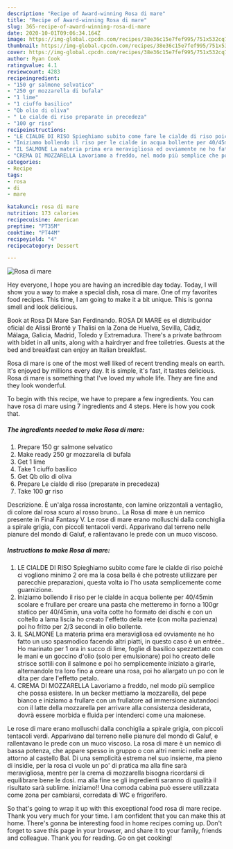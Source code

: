 ```yaml
---
description: "Recipe of Award-winning Rosa di mare"
title: "Recipe of Award-winning Rosa di mare"
slug: 365-recipe-of-award-winning-rosa-di-mare
date: 2020-10-01T09:06:34.164Z
image: https://img-global.cpcdn.com/recipes/38e36c15e7fef995/751x532cq70/rosa-di-mare-recipe-main-photo.jpg
thumbnail: https://img-global.cpcdn.com/recipes/38e36c15e7fef995/751x532cq70/rosa-di-mare-recipe-main-photo.jpg
cover: https://img-global.cpcdn.com/recipes/38e36c15e7fef995/751x532cq70/rosa-di-mare-recipe-main-photo.jpg
author: Ryan Cook
ratingvalue: 4.1
reviewcount: 4283
recipeingredient:
- "150 gr salmone selvatico"
- "250 gr mozzarella di bufala"
- "1 lime"
- "1 ciuffo basilico"
- "Qb olio di oliva"
- " Le cialde di riso preparate in precedeza"
- "100 gr riso"
recipeinstructions:
- "LE CIALDE DI RISO Spieghiamo subito come fare le cialde di riso poiché ci vogliono minimo 2 ore ma la cosa bella è che potreste utilizzare per parecchie preparazioni, questa volta io l&#39;ho usata semplicemente come guarnizione."
- "Iniziamo bollendo il riso per le cialde in acqua bollente per 40/45min scolare e frullare per creare una pasta che metteremo in forno a 100gr statico per 40/45min, una volta cotte ho formato dei dischi e con un coltello a lama liscia ho creato l&#39;effetto della rete (con molta pazienza) poi ho fritto per 2/3 secondi in olio bollente."
- "IL SALMONE La materia prima era meravigliosa ed ovviamente ne ho fatto un uso spasmodico facendo altri piatti, in questo caso è un entrée.. Ho marinato per 1 ora in succo di lime, foglie di basilico spezzettato con le mani e un goccino d&#39;olio (solo per emulsionare) poi ho creato delle strisce sottili con il salmone e poi ho semplicemente iniziato a girarle, alternandole tra loro fino a creare una rosa, poi ho allargato un po con le dita per dare l&#39;effetto petalo."
- "CREMA DI MOZZARELLA Lavoriamo a freddo, nel modo più semplice che possa esistere. In un becker mettiamo la mozzarella, del pepe bianco e iniziamo a frullare con un frullatore ad immersione aiutandoci con il latte della mozzarella per arrivare alla consistenza desiderata, dovrà essere morbida e fluida per intenderci come una maionese."
categories:
- Recipe
tags:
- rosa
- di
- mare

katakunci: rosa di mare 
nutrition: 173 calories
recipecuisine: American
preptime: "PT35M"
cooktime: "PT44M"
recipeyield: "4"
recipecategory: Dessert

---
```



![Rosa di mare](https://img-global.cpcdn.com/recipes/38e36c15e7fef995/751x532cq70/rosa-di-mare-recipe-main-photo.jpg)

Hey everyone, I hope you are having an incredible day today. Today, I will show you a way to make a special dish, rosa di mare. One of my favorites food recipes. This time, I am going to make it a bit unique. This is gonna smell and look delicious.

Book at Rosa Di Mare San Ferdinando. ROSA DI MARE es el distribuidor oficial de Alissi Brontë y Thalisi en la Zona de Huelva, Sevilla, Cádiz, Málaga, Galicia, Madrid, Toledo y Extremadura. There&#39;s a private bathroom with bidet in all units, along with a hairdryer and free toiletries. Guests at the bed and breakfast can enjoy an Italian breakfast.

Rosa di mare is one of the most well liked of recent trending meals on earth. It's enjoyed by millions every day. It is simple, it's fast, it tastes delicious. Rosa di mare is something that I've loved my whole life. They are fine and they look wonderful.


To begin with this recipe, we have to prepare a few ingredients. You can have rosa di mare using 7 ingredients and 4 steps. Here is how you cook that.

<!--inarticleads1-->

##### The ingredients needed to make Rosa di mare:

1. Prepare 150 gr salmone selvatico
1. Make ready 250 gr mozzarella di bufala
1. Get 1 lime
1. Take 1 ciuffo basilico
1. Get Qb olio di oliva
1. Prepare  Le cialde di riso (preparate in precedeza)
1. Take 100 gr riso


Descrizione. È un&#39;alga rossa incrostante, con lamine orizzontali a ventaglio, di colore dal rosa scuro al rosso bruno.. La Rosa di mare è un nemico presente in Final Fantasy V. Le rose di mare erano molluschi dalla conchiglia a spirale grigia, con piccoli tentacoli verdi. Apparivano dal terreno nelle pianure del mondo di Galuf, e rallentavano le prede con un muco viscoso. 

<!--inarticleads2-->

##### Instructions to make Rosa di mare:

1. LE CIALDE DI RISO Spieghiamo subito come fare le cialde di riso poiché ci vogliono minimo 2 ore ma la cosa bella è che potreste utilizzare per parecchie preparazioni, questa volta io l&#39;ho usata semplicemente come guarnizione.
1. Iniziamo bollendo il riso per le cialde in acqua bollente per 40/45min scolare e frullare per creare una pasta che metteremo in forno a 100gr statico per 40/45min, una volta cotte ho formato dei dischi e con un coltello a lama liscia ho creato l&#39;effetto della rete (con molta pazienza) poi ho fritto per 2/3 secondi in olio bollente.
1. IL SALMONE La materia prima era meravigliosa ed ovviamente ne ho fatto un uso spasmodico facendo altri piatti, in questo caso è un entrée.. Ho marinato per 1 ora in succo di lime, foglie di basilico spezzettato con le mani e un goccino d&#39;olio (solo per emulsionare) poi ho creato delle strisce sottili con il salmone e poi ho semplicemente iniziato a girarle, alternandole tra loro fino a creare una rosa, poi ho allargato un po con le dita per dare l&#39;effetto petalo.
1. CREMA DI MOZZARELLA Lavoriamo a freddo, nel modo più semplice che possa esistere. In un becker mettiamo la mozzarella, del pepe bianco e iniziamo a frullare con un frullatore ad immersione aiutandoci con il latte della mozzarella per arrivare alla consistenza desiderata, dovrà essere morbida e fluida per intenderci come una maionese.


Le rose di mare erano molluschi dalla conchiglia a spirale grigia, con piccoli tentacoli verdi. Apparivano dal terreno nelle pianure del mondo di Galuf, e rallentavano le prede con un muco viscoso. La rosa di mare è un nemico di bassa potenza, che appare spesso in gruppo o con altri nemici nelle aree attorno al castello Bal. Di una semplicità estrema nel suo insieme, ma pieno di insidie, per la rosa ci vuole un po&#39; di pratica ma alla fine sarà meravigliosa, mentre per la crema di mozzarella bisogna ricordarsi di equilibrare bene le dosi. ma alla fine se gli ingredienti saranno di qualità il risultato sarà sublime. iniziamo!! Una comoda cabina può essere utilizzata come zona per cambiarsi, corredata di WC e frigorifero. 

So that's going to wrap it up with this exceptional food rosa di mare recipe. Thank you very much for your time. I am confident that you can make this at home. There's gonna be interesting food in home recipes coming up. Don't forget to save this page in your browser, and share it to your family, friends and colleague. Thank you for reading. Go on get cooking!
